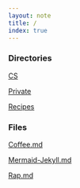 ```yaml
---
layout: note
title: /
index: true
---
```


  <h3>Directories</h3>
  
  <a href='/notes/CS/index.html'>CS</a>
  
  <a href='/notes/Private/index.html'>Private</a>
  
  <a href='/notes/Recipes/index.html'>Recipes</a>
  


  <h3>Files</h3>
  
  <a href='/notes/Coffee.html'>Coffee.md</a>
  
  <a href='/notes/Mermaid-Jekyll.html'>Mermaid-Jekyll.md</a>
  
  <a href='/notes/Rap.html'>Rap.md</a>
  

